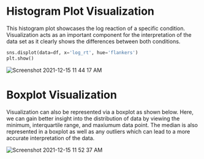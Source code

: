 # Histogram Plot Visualization
This histogram plot showcases the log reaction of a specific condition. Visualization acts as an important component for the interpretation of the data set as it clearly shows the differences between both conditions.


```python
sns.displot(data=df, x='log_rt', hue='flankers')
plt.show()
```

![Screenshot 2021-12-15 11 44 17 AM](https://user-images.githubusercontent.com/94637758/146217957-4dbd1f34-e56b-4c97-9208-46137e582e28.png)


# Boxplot Visualization
Visualization can also be represented via a boxplot as shown below. Here, we can gain better insight into the distribution of data by viewing the minimum, interquartile range, and maxiumum data point. The median is also represented in a boxplot as well as any outliers which can lead to a more accurate interpretation of the data.


![Screenshot 2021-12-15 11 52 37 AM](https://user-images.githubusercontent.com/94637758/146219341-d437d55d-98a6-4d17-9c26-42419f8bb9dc.png)
